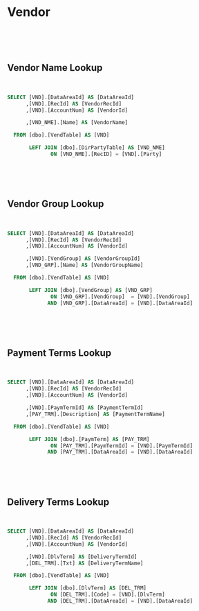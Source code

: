 <!---------------------->
<!--- Page / Section --->
<!---------------------->

# Vendor

<br />
<br />
<br />

<!---------------------->
<!--- Page / Section --->
<!---------------------->



<div style="page-break-after: always"> 



<!---------------------->
<!--- Page / Section --->
<!---------------------->

## Vendor Name Lookup
   
<br />

``` SQL
SELECT [VND].[DataAreaId] AS [DataAreaId]
      ,[VND].[RecId] AS [VendorRecId]
      ,[VND].[AccountNum] AS [VendorId]

      ,[VND_NME].[Name] AS [VendorName]

  FROM [dbo].[VendTable] AS [VND]

       LEFT JOIN [dbo].[DirPartyTable] AS [VND_NME]
              ON [VND_NME].[RecID] = [VND].[Party]
```

<br />
<br />
<br />

<!---------------------->
<!--- Page / Section --->
<!---------------------->



<div style="page-break-after: always"> 



<!---------------------->
<!--- Page / Section --->
<!---------------------->

## Vendor Group Lookup
   
<br />

``` SQL
SELECT [VND].[DataAreaId] AS [DataAreaId]
      ,[VND].[RecId] AS [VendorRecId]
      ,[VND].[AccountNum] AS [VendorId]

      ,[VND].[VendGroup] AS [VendorGroupId]
      ,[VND_GRP].[Name] AS [VendorGroupName]

  FROM [dbo].[VendTable] AS [VND]

       LEFT JOIN [dbo].[VendGroup] AS [VND_GRP]
              ON [VND_GRP].[VendGroup]  = [VND].[VendGroup]
             AND [VND_GRP].[DataAreaId] = [VND].[DataAreaId]
```

<br />
<br />
<br />

<!---------------------->
<!--- Page / Section --->
<!---------------------->



<div style="page-break-after: always"> 



<!---------------------->
<!--- Page / Section --->
<!---------------------->

## Payment Terms Lookup
   
<br />

``` SQL
SELECT [VND].[DataAreaId] AS [DataAreaId]
      ,[VND].[RecId] AS [VendorRecId]
      ,[VND].[AccountNum] AS [VendorId]

      ,[VND].[PaymTermId] AS [PaymentTermId]
      ,[PAY_TRM].[Description] AS [PaymentTermName]

  FROM [dbo].[VendTable] AS [VND]

       LEFT JOIN [dbo].[PaymTerm] AS [PAY_TRM]
              ON [PAY_TRM].[PaymTermId] = [VND].[PaymTermId]
             AND [PAY_TRM].[DataAreaId] = [VND].[DataAreaId]
```

<br />
<br />
<br />

<!---------------------->
<!--- Page / Section --->
<!---------------------->



<div style="page-break-after: always"> 



<!---------------------->
<!--- Page / Section --->
<!---------------------->

## Delivery Terms Lookup
   
<br />

``` SQL
SELECT [VND].[DataAreaId] AS [DataAreaId]
      ,[VND].[RecId] AS [VendorRecId]
      ,[VND].[AccountNum] AS [VendorId]

      ,[VND].[DlvTerm] AS [DeliveryTermId]
      ,[DEL_TRM].[Txt] AS [DeliveryTermName]

  FROM [dbo].[VendTable] AS [VND]

       LEFT JOIN [dbo].[DlvTerm] AS [DEL_TRM]
              ON [DEL_TRM].[Code] = [VND].[DlvTerm]
             AND [DEL_TRM].[DataAreaId] = [VND].[DataAreaId]
```

<br />
<br />
<br />

<!---------------------->
<!--- Page / Section --->
<!---------------------->
